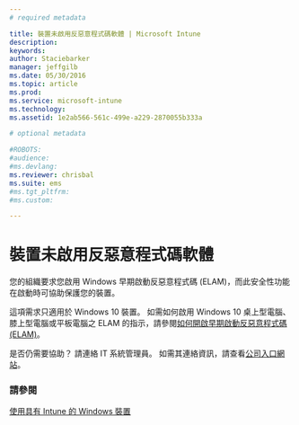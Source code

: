 ```yaml
---
# required metadata

title: 裝置未啟用反惡意程式碼軟體 | Microsoft Intune
description:
keywords:
author: Staciebarker
manager: jeffgilb
ms.date: 05/30/2016
ms.topic: article
ms.prod:
ms.service: microsoft-intune
ms.technology:
ms.assetid: 1e2ab566-561c-499e-a229-2870055b333a

# optional metadata

#ROBOTS:
#audience:
#ms.devlang:
ms.reviewer: chrisbal
ms.suite: ems
#ms.tgt_pltfrm:
#ms.custom:

---
```



# 裝置未啟用反惡意程式碼軟體

您的組織要求您啟用 Windows 早期啟動反惡意程式碼 (ELAM)，而此安全性功能在啟動時可協助保護您的裝置。 

這項需求只適用於 Windows 10 裝置。 如需如何啟用 Windows 10 桌上型電腦、膝上型電腦或平板電腦之 ELAM 的指示，請參閱[如何開啟早期啟動反惡意程式碼 (ELAM)](https://gallery.technet.microsoft.com/How-to-turn-on-Early-84552ec5)。

是否仍需要協助？ 請連絡 IT 系統管理員。 如需其連絡資訊，請查看[公司入口網站](http://portal.manage.microsoft.com)。

### 請參閱
[使用具有 Intune 的 Windows 裝置](using-your-windows-device-with-intune.md)

<!--HONumber=Jun16_HO2-->


